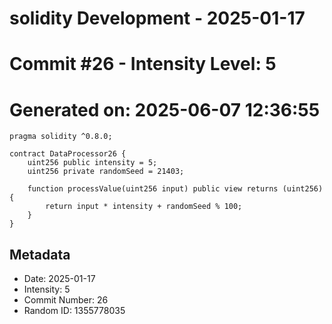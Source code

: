 ﻿# solidity Development - 2025-01-17
# Commit #26 - Intensity Level: 5
# Generated on: 2025-06-07 12:36:55
```solidity
pragma solidity ^0.8.0;

contract DataProcessor26 {
    uint256 public intensity = 5;
    uint256 private randomSeed = 21403;

    function processValue(uint256 input) public view returns (uint256) {
        return input * intensity + randomSeed % 100;
    }
}
```
## Metadata
- Date: 2025-01-17
- Intensity: 5
- Commit Number: 26
- Random ID: 1355778035
